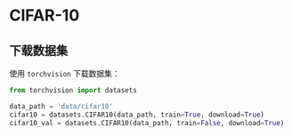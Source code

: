 # CIFAR-10

## 下载数据集

使用 `torchvision` 下载数据集：

```python
from torchvision import datasets

data_path = 'data/cifar10'
cifar10 = datasets.CIFAR10(data_path, train=True, download=True)
cifar10_val = datasets.CIFAR10(data_path, train=False, download=True)
```

